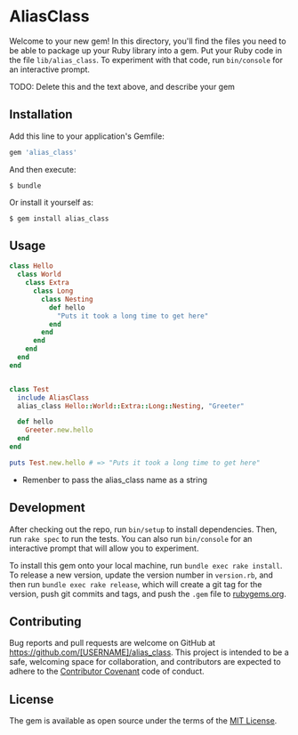 # AliasClass

Welcome to your new gem! In this directory, you'll find the files you need to be able to package up your Ruby library into a gem. Put your Ruby code in the file `lib/alias_class`. To experiment with that code, run `bin/console` for an interactive prompt.

TODO: Delete this and the text above, and describe your gem

## Installation

Add this line to your application's Gemfile:

```ruby
gem 'alias_class'
```

And then execute:

    $ bundle

Or install it yourself as:

    $ gem install alias_class

## Usage

```ruby
class Hello
  class World
    class Extra
      class Long
        class Nesting
          def hello
            "Puts it took a long time to get here"
          end
        end
      end
    end
  end
end


class Test
  include AliasClass
  alias_class Hello::World::Extra::Long::Nesting, "Greeter"

  def hello
    Greeter.new.hello
  end
end

puts Test.new.hello # => "Puts it took a long time to get here"
```

- Remenber to pass the alias_class name as a string

## Development

After checking out the repo, run `bin/setup` to install dependencies. Then, run `rake spec` to run the tests. You can also run `bin/console` for an interactive prompt that will allow you to experiment.

To install this gem onto your local machine, run `bundle exec rake install`. To release a new version, update the version number in `version.rb`, and then run `bundle exec rake release`, which will create a git tag for the version, push git commits and tags, and push the `.gem` file to [rubygems.org](https://rubygems.org).

## Contributing

Bug reports and pull requests are welcome on GitHub at https://github.com/[USERNAME]/alias_class. This project is intended to be a safe, welcoming space for collaboration, and contributors are expected to adhere to the [Contributor Covenant](contributor-covenant.org) code of conduct.


## License

The gem is available as open source under the terms of the [MIT License](http://opensource.org/licenses/MIT).

